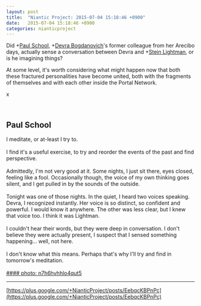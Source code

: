 ```yaml
---
layout: post
title:  "Niantic Project: 2015-07-04 15:18:46 +0900"
date:   2015-07-04 15:18:46 +0900
categories: nianticproject
---
```

Did +[Paul School](https://plus.google.com/109763890472937053947 ""), +[Devra Bogdanovich](https://plus.google.com/102598577258553073047 "")'s former colleague from her Arecibo days, actually sense a conversation between Devra and +[Stein Lightman](https://plus.google.com/115238965157544465033 ""), or is he imagining things?

At some level, it's worth considering what might happen now that both these fractured personalities have become united, both with the fragments of themselves and with each other inside the Portal Network.

x<div class="shared"><br /><h2>Paul School</h2>I meditate, or at-least I try to.<br /><br />I find it's a useful exercise, to try and reorder the events of the past and find perspective.<br /><br />Admittedly, I'm not very good at it. Some nights, I just sit there, eyes closed, feeling like a fool. Occasionally though, the voice of my own thinking goes silent, and I get pulled in by the sounds of the outside. <br /><br />Tonight was one of those nights. In the quiet, I heard two voices speaking. Devra, I recognized instantly. Her voice is so distinct, so confident and powerful. I would know it anywhere. The other was less clear, but I knew that voice too. I think it was Lightman.<br /><br />I couldn't hear their words, but they were deep in conversation. I don't believe they were actually present, I suspect that I sensed something happening... well, not here.<br /><br />I don't know what this means. Perhaps that's why I'll try and find in tomorrow's meditation.<br /><br /></div>
[#### photo: n7h6hvhhlo4qut5](https://lh3.googleusercontent.com/-F491-sb0U6s/VZd47Fr913I/AAAAAAAAADI/W-mnM5-oqTY/w800-h450/Two.jpg "")
- - -
[https://plus.google.com/+NianticProject/posts/EebqcKBPnPc](https://plus.google.com/+NianticProject/posts/EebqcKBPnPc)
